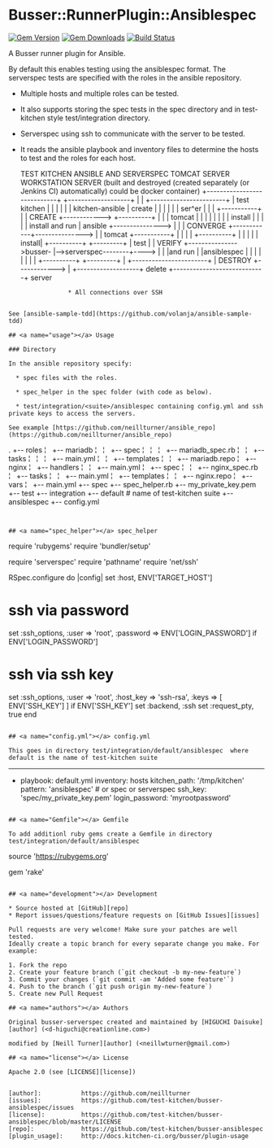# <a name="title"></a> Busser::RunnerPlugin::Ansiblespec

[![Gem Version](https://badge.fury.io/rb/busser-ansiblespec.png)](http://rubygems.org/gems/busser-ansiblespec)
[![Gem Downloads](http://ruby-gem-downloads-badge.herokuapp.com/busser-ansiblespec?type=total&color=brightgreen)](https://rubygems.org/gems/busser-ansiblespec)
[![Build Status](https://travis-ci.org/neillturner/busser-ansiblespec.png)](https://travis-ci.org/neillturner/busser-ansiblespec)

A Busser runner plugin for Ansible.

By default this enables testing using the ansiblespec format. The serverspec tests are specified with the roles in the ansible repository.
* Multiple hosts and multiple roles can be tested.
* It also supports storing the spec tests in the spec directory and in test-kitchen style test/integration directory.
* Serverspec using ssh to communicate with the server to be tested.
* It reads the ansible playbook and inventory files to determine the hosts to test and the roles for each host.

     TEST KITCHEN              ANSIBLE AND SERVERSPEC                TOMCAT SERVER
     WORKSTATION               SERVER (built and destroyed      (created separately
     (or Jenkins CI)           automatically)                   could be docker container)
                             +----------------------------+
+-------------------+        |                            |      +-----------------------+
|   test kitchen    |        |                            |      |                       |
|   kitchen-ansible | create |                            |      |                       |
|                   | ser^er |                            |      |      +-----------+    |
|     CREATE    +------------>               +----------+ |      |      | tomcat    |    |
|                   |        |               |          | | install     |           |    |
|                   | install and run        | ansible  +--------------->           |    |
|     CONVERGE  +------------+--------------->          | | tomcat      +-----------+    |
|                   |        |               +----------+ |      |                       |
|                   | install|  +----------+  +---------+ |   test                       |
|     VERIFY    +--------------->busser-   |-->serverspec--------+---->                  |
|                   |and run |  |ansiblespec  |         | |      |                       |
|                   |        |  +----------+  +---------+ |      +-----------------------+
|     DESTROY   +------------>                            |
+-------------------+ delete +----------------------------+
                      server

                   * All connections over SSH

```

See [ansible-sample-tdd](https://github.com/volanja/ansible-sample-tdd)

## <a name="usage"></a> Usage

### Directory

In the ansible repository specify:

  * spec files with the roles.

  * spec_helper in the spec folder (with code as below).

  * test/integration/<suite>/ansiblespec containing config.yml and ssh private keys to access the servers.

See example [https://github.com/neillturner/ansible_repo](https://github.com/neillturner/ansible_repo)

```
.
+-- roles
¦   +-- mariadb
¦   ¦   +-- spec
¦   ¦   ¦   +-- mariadb_spec.rb
¦   ¦   +-- tasks
¦   ¦   ¦   +-- main.yml
¦   ¦   +-- templates
¦   ¦       +-- mariadb.repo
¦   +-- nginx
¦       +-- handlers
¦       ¦   +-- main.yml
¦       +-- spec
¦       ¦   +-- nginx_spec.rb
¦       +-- tasks
¦       ¦   +-- main.yml
¦       +-- templates
¦       ¦   +-- nginx.repo
¦       +-- vars
¦           +-- main.yml
+-- spec
    +-- spec_helper.rb
    +-- my_private_key.pem
+-- test
    +-- integration
        +-- default      # name of test-kitchen suite
            +-- ansiblespec
                +-- config.yml

```


## <a name="spec_helper"></a> spec_helper

```
require 'rubygems'
require 'bundler/setup'

require 'serverspec'
require 'pathname'
require 'net/ssh'

RSpec.configure do |config|
  set :host,  ENV['TARGET_HOST']
  # ssh via password
  set :ssh_options, :user => 'root', :password => ENV['LOGIN_PASSWORD'] if ENV['LOGIN_PASSWORD']
  # ssh via ssh key
  set :ssh_options, :user => 'root', :host_key => 'ssh-rsa', :keys => [ ENV['SSH_KEY'] ] if ENV['SSH_KEY']
  set :backend, :ssh
  set :request_pty, true
end
```

## <a name="config.yml"></a> config.yml

This goes in directory test/integration/default/ansiblespec  where default is the name of test-kitchen suite

```
---
-
  playbook: default.yml
  inventory: hosts
  kitchen_path: '/tmp/kitchen'
  pattern: 'ansiblespec'    # or spec or serverspec
  ssh_key: 'spec/my_private_key.pem'
  login_password: 'myrootpassword'
```

## <a name="Gemfile"></a> Gemfile

To add additionl ruby gems create a Gemfile in directory test/integration/default/ansiblespec

```
source 'https://rubygems.org'

gem 'rake'
```

## <a name="development"></a> Development

* Source hosted at [GitHub][repo]
* Report issues/questions/feature requests on [GitHub Issues][issues]

Pull requests are very welcome! Make sure your patches are well tested.
Ideally create a topic branch for every separate change you make. For
example:

1. Fork the repo
2. Create your feature branch (`git checkout -b my-new-feature`)
3. Commit your changes (`git commit -am 'Added some feature'`)
4. Push to the branch (`git push origin my-new-feature`)
5. Create new Pull Request

## <a name="authors"></a> Authors

Original busser-serverspec created and maintained by [HIGUCHI Daisuke][author] (<d-higuchi@creationline.com>)

modified by [Neill Turner][author] (<neillwturner@gmail.com>)

## <a name="license"></a> License

Apache 2.0 (see [LICENSE][license])


[author]:           https://github.com/neillturner
[issues]:           https://github.com/test-kitchen/busser-ansiblespec/issues
[license]:          https://github.com/test-kitchen/busser-ansiblespec/blob/master/LICENSE
[repo]:             https://github.com/test-kitchen/busser-ansiblespec
[plugin_usage]:     http://docs.kitchen-ci.org/busser/plugin-usage
